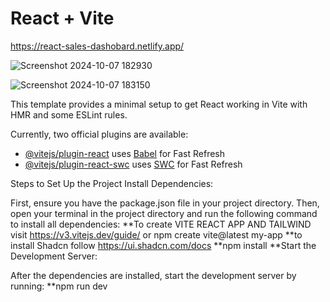# React + Vite

https://react-sales-dashobard.netlify.app/

![Screenshot 2024-10-07 182930](https://github.com/user-attachments/assets/9be8f3eb-f38f-494c-b591-84459a230667)

![Screenshot 2024-10-07 183150](https://github.com/user-attachments/assets/c43d8200-9c0f-4c4d-a4fe-90e2f2d80277)

This template provides a minimal setup to get React working in Vite with HMR and some ESLint rules.

Currently, two official plugins are available:

- [@vitejs/plugin-react](https://github.com/vitejs/vite-plugin-react/blob/main/packages/plugin-react/README.md) uses [Babel](https://babeljs.io/) for Fast Refresh
- [@vitejs/plugin-react-swc](https://github.com/vitejs/vite-plugin-react-swc) uses [SWC](https://swc.rs/) for Fast Refresh

Steps to Set Up the Project
Install Dependencies:

First, ensure you have the package.json file in your project directory.
Then, open your terminal in the project directory and run the following command to install all dependencies:
**To create VITE REACT APP AND TAILWIND visit https://v3.vitejs.dev/guide/  or npm create vite@latest my-app
**to install Shadcn follow https://ui.shadcn.com/docs
**npm install
**Start the Development Server:

After the dependencies are installed, start the development server by running:
**npm run dev


